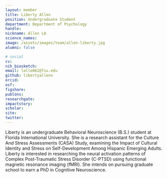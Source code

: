 ```yaml
---
layout: member
title: Liberty Allen
position: Undergraduate Student
department: Department of Psychology
handle:
nickname: Allen LA
science_names:
image: /assets/images/team/allen-liberty.jpg
alumni: false

# social
cv:
nih_biosketch:
email: lalle062@fiu.edu
github: libertyallenn
orcid:
osf:
figshare:
publons:
researchgate:
impactstory:
scholar:
site:
twitter:
---
```


Liberty is an undergraduate Behavioral Neuroscience (B.S.) student at Florida International University. She is a research assistant for the Culture And Stress Assessments (CASA) Study, examining the Impact of Cultural Identity and Stress on Self-Development Among Hispanic Emerging Adults. Liberty is interested in researching the neural activation patterns of Complex Post-Traumatic Stress Disorder (C-PTSD) using functional magnetic resonance imaging (fMRI). She intends on pursuing graduate school to earn a PhD in Cognitive Neuroscience. 
